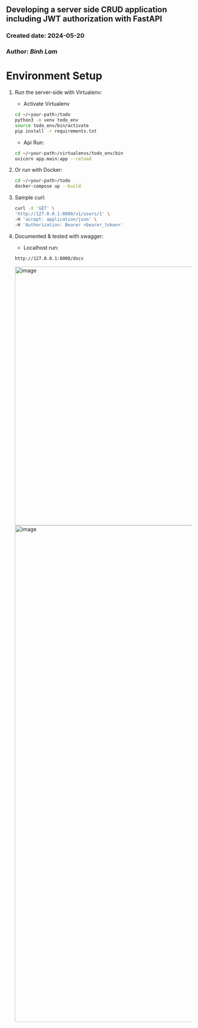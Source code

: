 ## Developing a server side CRUD application including JWT authorization with FastAPI
### Created date: 2024-05-20
### Author: *Binh Lam*

# Environment Setup
1. Run the server-side with Virtualenv:
    * Activate Virtualenv
    ```sh
    cd ~/<your-path>/todo
    python3 -m venv todo_env
    source todo_env/bin/activate
    pip install -r requirements.txt
    ```
    * Api Run:
    ```sh
    cd ~/<your-path>/virtualenvs/todo_env/bin
    uvicorn app.main:app --reload
    ```

2. Or run with Docker:
    ```sh
    cd ~/<your-path>/todo
    docker-compose up --build
    ```

3. Sample curl:
    ```sh
    curl -X 'GET' \
    'http://127.0.0.1:8000/v1/users/1' \
    -H 'accept: application/json' \
    -H 'Authorization: Bearer <bearer_token>'
    ```

4. Documented & tested with swagger:
    * Localhost run:
    ```sh
    http://127.0.0.1:8000/docs
    ```
    <img width="701" alt="image" src="https://github.com/binhlam/todo/assets/19790314/b9eeb48e-bda7-44f8-b800-d6aa3abf5d53">

    <img width="1346" alt="image" src="https://github.com/binhlam/todo/assets/19790314/5c2e78d9-f698-4807-a71d-c072636f3d2a">
